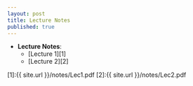 ```yaml
---
layout: post
title: Lecture Notes
published: true
---
```


* **Lecture Notes**:
    * [Lecture 1][1]
    * [Lecture 2][2]




[1]:{{ site.url }}/notes/Lec1.pdf
[2]:{{ site.url }}/notes/Lec2.pdf
